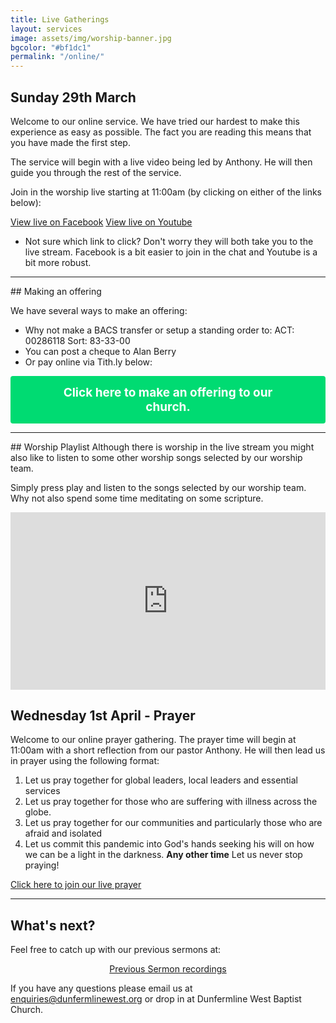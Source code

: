 ```yaml
---
title: Live Gatherings
layout: services
image: assets/img/worship-banner.jpg
bgcolor: "#bf1dc1"
permalink: "/online/"
---
```


<div class="col-lg-12 text-normal">

## Sunday 29th March

Welcome to our online service. We have tried our hardest to make this experience as easy as possible. The fact you are reading this means that you have made the first step.

The service will begin with a live video being led by Anthony. He will then guide you through the rest of the service.

Join in the worship live starting at 11:00am (by clicking on either of the links below):

<span class='center'>
                        <a href='https://www.facebook.com/dunfermlinewest/videos' class="btn btn-xl btn-success call2action mt-4" target='_blank'>View live on Facebook</a>
                        <a href='https://youtu.be/SzDkC0Po4LE' class="btn btn-xl btn-success mt-4 call2action" target='_blank'>View live on Youtube</a>
</span>


* Not sure which link to click? Don't worry they will both take you to the live stream. Facebook is a bit easier to join in the chat and Youtube is a bit more robust.

<hr/>
## Making an offering

We have several ways to make an offering:
* Why not make a BACS transfer or setup a standing order to: ACT: 00286118 Sort: 83-33-00
* You can post a cheque to Alan Berry
* Or pay online via Tith.ly below:

<button class="tithely-give-btn" style="background-color: #00DB72;font-family: inherit;font-weight: bold;font-size: 19px; padding: 15px 70px; border-radius: 4px; cursor: pointer; background-image: none; color: white; text-shadow: none; display: inline-block; float: none; border: none;" data-church-id="1311056">Click here to make an offering to our church.</button>
<script src="https://tithe.ly/widget/v3/give.js?3"></script>
<script>
var tw = create_tithely_widget();
</script>

<hr/>
## Worship Playlist
Although there is worship in the live stream you might also like to listen to some other worship songs selected by our worship team.

Simply press play and listen to the songs selected by our worship team. Why not also spend some time meditating on some scripture.
<div style="width: 100%; max-width: 800px; max-height: 650px;"><div style="position: relative; padding-bottom: 56.25%; width: 100%;"><iframe src="https://www.youtube.com/embed/videoseries?list=PLWewcFMHTJ0FjGKggn1g7DvlNNI68px3C" frameborder="0" allow="accelerometer; autoplay; encrypted-media; gyroscope; picture-in-picture" allowfullscreen style="position: absolute; top: 0; left: 0; width: 100%; height: 100%;"></iframe></div></div>

## Wednesday 1st April - Prayer

Welcome to our online prayer gathering. The prayer time will begin at 11:00am with a short reflection from our pastor Anthony. He will then lead us in prayer using the following format:

1. Let us pray together for global leaders, local leaders and essential services
2. Let us pray together for those who are suffering with illness across the globe.
3. Let us pray together for our communities and particularly those who are afraid and isolated
4. Let us commit this pandemic into God's hands seeking his will on how we can be a light in the darkness.
<b>Any other time</b> Let us never stop praying!

<span class='center'>
                        <a href='https://www.facebook.com/dunfermlinewest/videos' class="btn btn-xl btn-success call2action mt-4" target='_blank'>Click here to join our live prayer</a>
</span>


<br />


<hr/>

## What's next?

<p>Feel free to catch up with our previous sermons at:</p>
<p style='text-align: center'>
<a class='btn btn-primary  call2action' href='{{ site.url }}/videos/' alt='View sermons on Youtube' target='_blank'>Previous Sermon recordings</a>
</p>
<p>
If you have any questions please email us at <a href='mailto:enquiries@dunfermlinewest.org?subject=kidzclub'>enquiries@dunfermlinewest.org</a> or drop in at Dunfermline West Baptist Church.
</p>
</div>